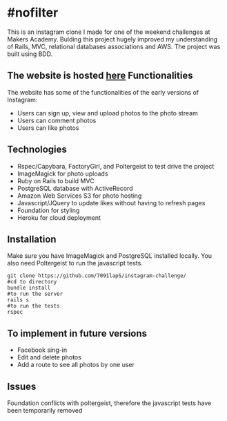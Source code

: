 \#nofilter
===================

This is an instagram clone I made for one of the weekend challenges at Makers Academy. Bulding this project hugely improved my understanding of Rails, MVC, relational databases associations and AWS.
The project was built using BDD.

The website is hosted [here](https://instagram-clone7091.herokuapp.com)
Functionalities
-----
The website has some of the functionalities of the early versions of Instagram:
- Users can sign up, view and upload photos to the photo stream
- Users can comment photos
- Users can like photos

Technologies
-----
- Rspec/Capybara, FactoryGirl, and Poltergeist to test drive the project
- ImageMagick for photo uploads
- Ruby on Rails to build MVC
- PostgreSQL database with ActiveRecord
- Amazon Web Services S3 for photo hosting
- Javascript/JQuery to update likes without having to refresh pages
- Foundation for styling
- Heroku for cloud deployment

Installation
-----
Make sure you have ImageMagick and PostgreSQL installed locally. You also need Poltergeist to run the javascript tests.
```
git clone https://github.com/7091lapS/instagram-challenge/
#cd to directory
bundle install
#to run the server
rails s
#to run the tests
rspec
```
To implement in future versions
-----
- Facebook sing-in
- Edit and delete photos
- Add a route to see all photos by one user

Issues
-----
Foundation conflicts with poltergeist, therefore the javascript tests have been temporarily removed
